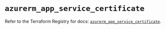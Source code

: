 # `azurerm_app_service_certificate`

Refer to the Terraform Registry for docs: [`azurerm_app_service_certificate`](https://registry.terraform.io/providers/hashicorp/azurerm/4.36.0/docs/resources/app_service_certificate).
